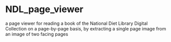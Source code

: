 # NDL_page_viewer
a page viewer for reading a book of the National Diet Library Digital Collection on a page-by-page basis, by extracting a single page image from an image of two facing pages
